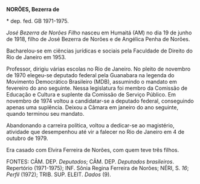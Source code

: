 **NORÕES, Bezerra de**

\* dep. fed. GB 1971-1975.

*José Bezerra de Norões Filho* nasceu em Humaitá (AM) no dia 19 de junho
de 1918, filho de José Bezerra de Norões e de Angélica Penha de Norões.

Bacharelou-se em ciências jurídicas e sociais pela Faculdade de Direito
do Rio de Janeiro em 1953.

Professor, dirigiu várias escolas no Rio de Janeiro. No pleito de
novembro de 1970 elegeu-se deputado federal pela Guanabara na legenda do
Movimento Democrático Brasileiro (MDB), assumindo o mandato em fevereiro
do ano seguinte. Nessa legislatura foi membro da Comissão de Educação e
Cultura e suplente da Comissão de Serviço Público. Em novembro de 1974
voltou a candidatar-se a deputado federal, conseguindo apenas uma
suplência. Deixou a Câmara em janeiro do ano seguinte, quando terminou
seu mandato.

Abandonando a carreira política, voltou a dedicar-se ao magistério,
atividade que desempenhou até vir a falecer no Rio de Janeiro em 4 de
outubro de 1979.

Era casado com Elvira Ferreira de Norões, com quem teve três filhos.

FONTES: CÂM. DEP. *Deputados*; CÂM. DEP. *Deputados brasileiros*.
Repertório (1971-1975); INF. Sônia Regina Ferreira de Norões; NÉRI, S.
*16*; *Perfil* (1972); TRIB. SUP. ELEIT. *Dados* (9).
